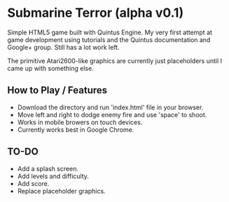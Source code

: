 Submarine Terror (alpha v0.1)
======================

Simple HTML5 game built with Quintus Engine. My very first attempt at game development using tutorials and the Quintus documentation and Google+ group. Still has a lot work left. 

The primitive Atari2600-like graphics are currently just placeholders until I came up with something else.


## How to Play / Features

- Download the directory and run 'index.html' file in your browser. 
- Move left and right to dodge enemy fire and use 'space' to shoot.
- Works in mobile browers on touch devices.
- Currently works best in Google Chrome.

## TO-DO

- Add a splash screen.
- Add levels and difficulty.
- Add score.
- Replace placeholder graphics.
